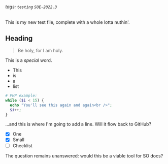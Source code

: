 ###### tags: `testing` `SOE-2022.3`

This is my new test file, complete with a whole lotta nuthin'.

## Heading

> Be holy, for I am holy.

This is a *special* word.

- This
- is
- a
- list

```php
# PHP example:
while ($i < 15) {
  echo "You'll see this again and again<br />";
  $i++;
}
```

...and this is where I'm going to add a line. Will it flow back to GitHub?

- [x] One
- [x] Small
- [ ] Checklist

The question remains unanswered: would this be a viable tool for SO docs?